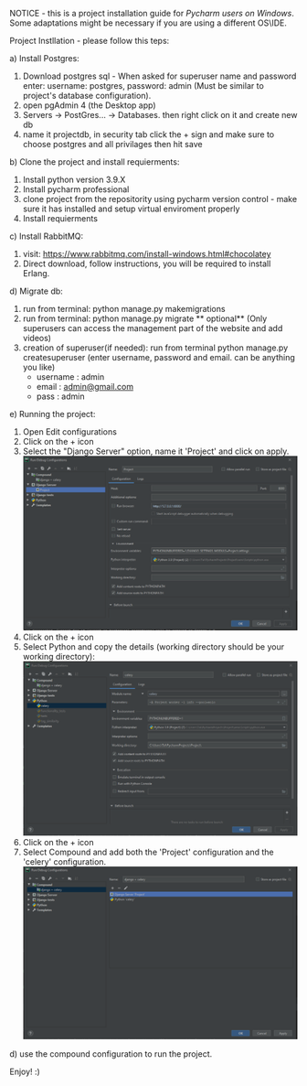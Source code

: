 NOTICE - this is a project installation guide for *Pycharm users on Windows*. 
Some adaptations might be necessary if you are using a different OS\IDE.

Project Instllation - please follow this teps:


a) Install Postgres:
  1. Download postgres sql - When asked for superuser name and password enter:
  username: postgres, password: admin (Must be similar to project's database configuration).
  2. open pgAdmin 4 (the Desktop app)
  3. Servers -> PostGres... -> Databases. then right click on it and create new db
  4. name it projectdb, in security tab click the + sign and make sure to choose postgres and all privilages then hit save

b) Clone the project and install requierments:
  1. Install python version 3.9.X
  2. Install pycharm professional
  3. clone project from the repositority using pycharm version control
    - make sure it has installed and setup virtual enviroment properly
  4. Install requierments


c) Install RabbitMQ:
  1. visit: https://www.rabbitmq.com/install-windows.html#chocolatey
  2. Direct download, follow instructions, you will be required to install Erlang.

d) Migrate db:
  1. run from terminal: python manage.py makemigrations 
  2. run from terminal: python manage.py migrate
                    ** optional** 
  (Only superusers can access the management part of the website and add videos)
  3. creation of superuser(if needed): 
	  run from terminal python manage.py createsuperuser (enter username, password and email. can be anything you like)
	  - username : admin
	  - email : admin@gmail.com
	  - pass : admin
	  
    
    
e) Running the project:
  1)	Open Edit configurations
  2)	Click on the + icon 
  3)  Select the "Django Server" option, name it 'Project' and click on apply.
  ![Alt text](/Project.PNG?raw=true "Project runtime configuration")
  4)  Click on the + icon 
  5)  Select Python and copy the details (working directory should be your working directory):
  ![Alt text](/celery.PNG?raw=true "celery runtime configuration")
  6) Click on the + icon 
  7) Select Compound and add both the 'Project' configuration and the 'celery' configuration.
  ![Alt text](/django_and_celery.PNG?raw=true "django and celery compund runtime configuration")
  
d) use the compound configuration to run the project.

Enjoy! :)
